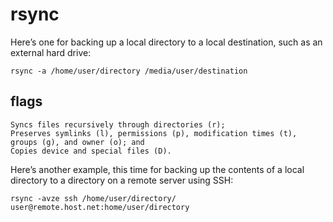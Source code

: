 # rsync

Here’s one for backing up a local directory to a local destination, such as an external hard drive:

```
rsync -a /home/user/directory /media/user/destination
```

## flags

```
Syncs files recursively through directories (r);
Preserves symlinks (l), permissions (p), modification times (t), groups (g), and owner (o); and
Copies device and special files (D).
```

Here’s another example, this time for backing up the contents of a local directory to a directory on a remote server using SSH:

```
rsync -avze ssh /home/user/directory/ user@remote.host.net:home/user/directory
```
